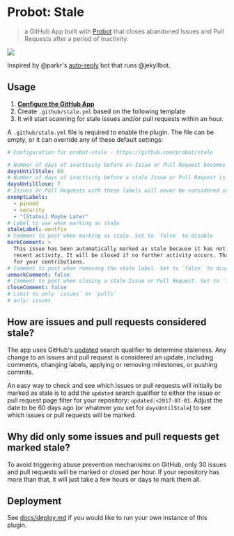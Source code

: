 # Probot: Stale

> a GitHub App built with [Probot](https://github.com/probot/probot) that closes abandoned Issues and Pull Requests after a period of inactivity.

[![](https://cloud.githubusercontent.com/assets/173/23858697/4885f0d6-07cf-11e7-96ed-716948027bbc.png)](https://github.com/probot/demo/issues/2)

Inspired by @parkr's [auto-reply](https://github.com/parkr/auto-reply#optional-mark-and-sweep-stale-issues) bot that runs @jekyllbot.

## Usage

1. **[Configure the GitHub App](https://github.com/apps/stale)**
2. Create `.github/stale.yml` based on the following template
3. It will start scanning for stale issues and/or pull requests within an hour.

A `.github/stale.yml` file is required to enable the plugin. The file can be empty, or it can override any of these default settings:

```yml
# Configuration for probot-stale - https://github.com/probot/stale

# Number of days of inactivity before an Issue or Pull Request becomes stale
daysUntilStale: 60
# Number of days of inactivity before a stale Issue or Pull Request is closed
daysUntilClose: 7
# Issues or Pull Requests with these labels will never be considered stale. Set to `[]` to disable
exemptLabels:
  - pinned
  - security
  - "[Status] Maybe Later"
# Label to use when marking as stale
staleLabel: wontfix
# Comment to post when marking as stale. Set to `false` to disable
markComment: >
  This issue has been automatically marked as stale because it has not had
  recent activity. It will be closed if no further activity occurs. Thank you
  for your contributions.
# Comment to post when removing the stale label. Set to `false` to disable
unmarkComment: false
# Comment to post when closing a stale Issue or Pull Request. Set to `false` to disable
closeComment: false
# Limit to only `issues` or `pulls`
# only: issues
```

## How are issues and pull requests considered stale?

The app uses GitHub's [updated](https://help.github.com/articles/searching-issues/#search-based-on-when-an-issue-or-pull-request-was-created-or-last-updated) search qualifier to determine staleness. Any change to an issues and pull request is considered an update, including comments, changing labels, applying or removing milestones,  or pushing commits.

An easy way to check and see which issues or pull requests will initially be marked as stale is to add the `updated` search qualifier to either the issue or pull request page filter for your repository: `updated:<2017-07-01`. Adjust the date to be 60 days ago (or whatever you set for `daysUntilStale`) to see which issues or pull requests will be marked.

## Why did only some issues and pull requests get marked stale?

To avoid triggering abuse prevention mechanisms on GitHub, only 30 issues and pull requests will be marked or closed per hour. If your repository has more than that, it will just take a few hours or days to mark them all.

## Deployment

See [docs/deploy.md](docs/deploy.md) if you would like to run your own instance of this plugin.
